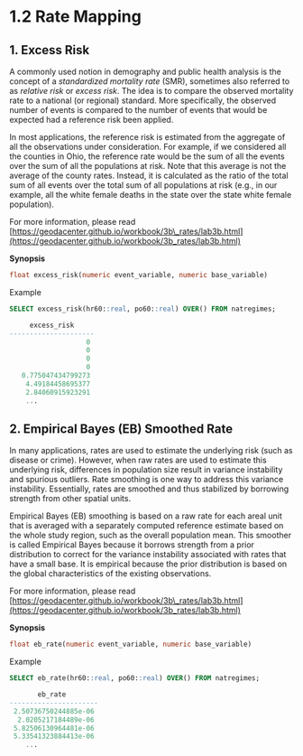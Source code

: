 # 1.2 Rate Mapping

## 1. Excess Risk

A commonly used notion in demography and public health analysis is the concept of a _standardized mortality rate_ \(SMR\), sometimes also referred to as _relative risk_ or _excess risk_. The idea is to compare the observed mortality rate to a national \(or regional\) standard. More specifically, the observed number of events is compared to the number of events that would be expected had a reference risk been applied.

In most applications, the reference risk is estimated from the aggregate of all the observations under consideration. For example, if we considered all the counties in Ohio, the reference rate would be the sum of all the events over the sum of all the populations at risk. Note that this average is not the average of the county rates. Instead, it is calculated as the ratio of the total sum of all events over the total sum of all populations at risk \(e.g., in our example, all the white female deaths in the state over the state white female population\).

For more information, please read [https://geodacenter.github.io/workbook/3b\_rates/lab3b.html](https://geodacenter.github.io/workbook/3b_rates/lab3b.html)

**Synopsis**

```sql
float excess_risk(numeric event_variable, numeric base_variable)
```

Example

```sql
SELECT excess_risk(hr60::real, po60::real) OVER() FROM natregimes;

     excess_risk     
---------------------
                   0
                   0
                   0
                   0
   0.775047434799273
    4.49184458695377
    2.84060915923291
    ...
```

## 2. Empirical Bayes \(EB\) Smoothed Rate

In many applications, rates are used to estimate the underlying risk \(such as disease or crime\). However, when raw rates are used to estimate this underlying risk, differences in population size result in variance instability and spurious outliers. Rate smoothing is one way to address this variance instability. Essentially, rates are smoothed and thus stabilized by borrowing strength from other spatial units.

Empirical Bayes \(EB\) smoothing is based on a raw rate for each areal unit that is averaged with a separately computed reference estimate based on the whole study region, such as the overall population mean. This smoother is called Empirical Bayes because it borrows strength from a prior distribution to correct for the variance instability associated with rates that have a small base. It is empirical because the prior distribution is based on the global characteristics of the existing observations.

For more information, please read [https://geodacenter.github.io/workbook/3b\_rates/lab3b.html](https://geodacenter.github.io/workbook/3b_rates/lab3b.html)

**Synopsis**

```sql
float eb_rate(numeric event_variable, numeric base_variable)
```

Example

```sql
SELECT eb_rate(hr60::real, po60::real) OVER() FROM natregimes;

       eb_rate        
----------------------
 2.50736750244885e-06
  2.0205217184489e-06
 5.82506130964481e-06
 5.33541323884413e-06
    ...
```





